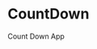 # CountDown
 Count Down App
      
             
                                                             
                                                                                   
                                                                                  
                                                                          
                                                             
                                         
                      
                   
    
 
   
